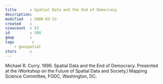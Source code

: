 ```yaml
---
title      : Spatial Data and the End of Democracy
description: 
modified   : 2006-03-13
created    : 
viewcount  : 53
id         : 398
gmap       : 
tags        :
    - geospatial
stars      : 
---
```


Michael R. Curry. 1996. Spatial Data and the End of Democracy. Presented at the ìWorkshop on the Future of Spatial Data and Society,î Mapping Science Committee, FGDC, Washington, DC.

